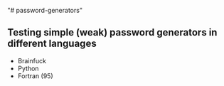 "# password-generators" 
## Testing simple (weak) password generators in different languages
- Brainfuck
- Python
- Fortran (95)